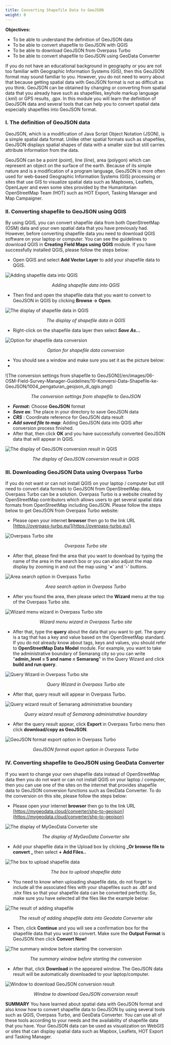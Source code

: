 ```yaml
---
title: Converting Shapefile Data to GeoJSON
weight: 8
---
```


**Objectives:**
*   To be able to understand the definition of GeoJSON data
*   To be able to convert shapefile to GeoJSON with QGIS
*   To be able to download GeoJSON from Overpass Turbo
*   To be able to convert shapefile to GeoJSON using GeoData Converter

If you do not have an educational background in geography or you are not too familiar with Geographic Information Systems (GIS), then this GeoJSON format may sound familiar to you. However, you do not need to worry about that because getting spatial data with GeoJSON format is not as difficult as you think. GeoJSON can be obtained by changing or converting from spatial data that you already have such as shapefiles, keyhole markup language (.kml) or GPS results, .gpx. In this module you will learn the definition of GeoJSON data and several tools that can help you to convert spatial data especially shapefiles into GeoJSON format.


### **I. The definition of GeoJSON data**

GeoJSON, which is a modification of Java Script Object Notation (JSON), is a simple spatial data format. Unlike other spatial formats such as shapefiles, GeoJSON displays spatial shapes of data with a smaller size but still carries attribute information from the data.

GeoJSON can be a point (point), line (line), area (polygon) which can represent an object on the surface of the earth. Because of its simple nature and is a modification of a program language, GeoJSON is more often used for web-based Geographic Information Systems (GIS) processing or sites that use GIS to visualize spatial data such as Mapboxes, Leaflets, OpenLayer and even some sites provided by the Humanitarian OpenStreetMap Team (HOT) such as HOT Export, Tasking Manager and Map Campaigner.

### **II. Converting shapefile to GeoJSON using QGIS**

By using QGIS, you can convert shapefile data from both OpenStreetMap (OSM) data and your own spatial data that you have previously had. However, before converting shapefile data you need to download QGIS software on your laptop or computer. You can see the guidelines to download QGIS in **Creating Field Maps using QGIS** module. If you have successfully installed QGIS, please follow the steps below:

*   Open QGIS and select **Add Vector Layer** to add your shapefile data to QGIS.

![Adding shapefile data into QGIS](/en/images/06-OSM-Field-Survey-Manager-Guidelines/10-Konversi-Data-Shapefile-ke-GeoJSON/1001_shapefile_di_qgis.png)
<p align="center"><i>Adding shapefile data into QGIS</i></p>


*   Then find and open the shapefile data that you want to convert to GeoJSON in QGIS by clicking **Browse → Open**.

![The display of shapefile data in QGIS](/en/images/06-OSM-Field-Survey-Manager-Guidelines/10-Konversi-Data-Shapefile-ke-GeoJSON/1002_shapefile_di_qgis_b.png)
<p align="center"><i>The display of shapefile data in QGIS</i></p>

*   Right-click on the shapefile data layer then select **_Save As..._**

![Option for shapefile data conversion](/en/images/06-OSM-Field-Survey-Manager-Guidelines/10-Konversi-Data-Shapefile-ke-GeoJSON/1003_shapefile_di_qgis_c.png)
<p align="center"><i>Option for shapefile data conversion</i></p>

*   You should see a window and make sure you set it as the picture below:
*   
![The conversion settings from shapefile to GeoJSON](/en/images/06-OSM-Field-Survey-Manager-Guidelines/10-Konversi-Data-Shapefile-ke-GeoJSON/1004_pengaturan_geojson_di_qgis.png()
<p align="center"><i>The conversion settings from shapefile to GeoJSON</i></p>

*   **_Format_:** Choose **GeoJSON** format
*   **_Save as_**: The place in your directory to save GeoJSON data
*   **_CRS_** : Coordinate reference for GeoJSON data result
*   **_Add saved file to map_**: Adding GeoJSON data into QGIS after conversion process finished.
*   After that, then click **OK** and you have successfully converted GeoJSON data that will appear in QGIS.

![The display of GeoJSON conversion result in QGIS](/en/images/06-OSM-Field-Survey-Manager-Guidelines/10-Konversi-Data-Shapefile-ke-GeoJSON/1005_hasil_geojson_di_qgis.png)
<p align="center"><i>The display of GeoJSON conversion result in QGIS</i></p>

### **III. Downloading GeoJSON Data using Overpass Turbo**

If you do not want or can not install QGIS on your laptop / computer but still need to convert data formats to GeoJSON from OpenStreetMap data, Overpass Turbo can be a solution. Overpass Turbo is a website created by OpenStreetMap contributors which allows users to get several spatial data formats from OpenStreetMap including GeoJSON. Please follow the steps below to get GeoJSON from Overpass Turbo website:

*   Please open your internet **browser** then go to the link URL [https://overpass-turbo.eu/](https://overpass-turbo.eu/)

![Overpass Turbo site](/en/images/06-OSM-Field-Survey-Manager-Guidelines/10-Konversi-Data-Shapefile-ke-GeoJSON/1006_overpass_1.png)
<p align="center"><i>Overpass Turbo site</i></p>

*   After that, please find the area that you want to download by typing the name of the area in the search box or you can also adjust the map display by zooming in and out the map using '**+**' and '**-**' buttons.

![Area search option in Overpass Turbo](/en/images/06-OSM-Field-Survey-Manager-Guidelines/10-Konversi-Data-Shapefile-ke-GeoJSON/1007_overpass_2.png)
<p align="center"><i>Area search option in Overpass Turbo</i></p>

*   After you found the area, then please select the **Wizard** menu at the top of the Overpass Turbo site.

![Wizard menu wizard in Overpass Turbo site](/en/images/06-OSM-Field-Survey-Manager-Guidelines/10-Konversi-Data-Shapefile-ke-GeoJSON/1008_overpass_3.png)
<p align="center"><i>Wizard menu wizard in Overpass Turbo site</i></p>

*   After that, type the **query** about the data that you want to get. The query is a tag that has a key and value based on the OpenStreetMap standard. If you do not already know about tags, keys and values, you should refer to **OpenStreetMap Data Model** module. For example, you want to take the administrative boundary of Semarang city so you can write "**admin_level = 5 and name = Semarang**" in the Query Wizard and click **build and run query**.

![Query Wizard in Overpass Turbo site](/en/images/06-OSM-Field-Survey-Manager-Guidelines/10-Konversi-Data-Shapefile-ke-GeoJSON/1009_overpass_4.png)
<p align="center"><i>Query Wizard in Overpass Turbo site</i></p>

*   After that, query result will appear in Overpass Turbo.

![Query wizard result of Semarang administrative boundary](/en/images/06-OSM-Field-Survey-Manager-Guidelines/10-Konversi-Data-Shapefile-ke-GeoJSON/1010_overpass_5.png)
<p align="center"><i>Query wizard result of Semarang administrative boundary</i></p>


*   After the query result appear, click **Export** in Overpass Turbo menu then click **download/copy as GeoJSON**.

![GeoJSON format export option in Overpass Turbo](/en/images/06-OSM-Field-Survey-Manager-Guidelines/10-Konversi-Data-Shapefile-ke-GeoJSON/1011_overpass_6.png)
<p align="center"><i>GeoJSON format export option in Overpass Turbo</i></p>

### **IV. Converting shapefile to GeoJSON using GeoData Converter**
If you want to change your own shapefile data instead of OpenStreetMap data then you do not want or can not install QGIS on your laptop / computer, then you can use one of the sites on the internet that provides shapefile data to GeoJSON conversion functions such as GeoData Converter. To do the conversion on this site, please follow the steps below:

*   Please open your internet **browser** then go to the link URL [https://mygeodata.cloud/converter/shp-to-geojson](https://mygeodata.cloud/converter/shp-to-geojson) 

![The display of MyGeoData Converter site](/en/images/06-OSM-Field-Survey-Manager-Guidelines/10-Konversi-Data-Shapefile-ke-GeoJSON/1012_geojson_converter_1.png)
<p align="center"><i>The display of MyGeoData Converter site</i></p>

*   Add your shapefile data in the Upload box by clicking **_Or browse file to convert _** then select **+** **Add Files..**

![The box to upload shapefile data](/en/images/06-OSM-Field-Survey-Manager-Guidelines/10-Konversi-Data-Shapefile-ke-GeoJSON/1013_geojson_converter_2.png)
<p align="center"><i>The box to upload shapefile data</i></p>

*   You need to know when uploading shapefile data, do not forget to include all the associated files with your shapefiles such as .dbf and .shx files so that your shapefile data can be converted perfectly. So, make sure you have selected all the files like the example below:

![The result of adding shapefile](/en/images/06-OSM-Field-Survey-Manager-Guidelines/10-Konversi-Data-Shapefile-ke-GeoJSON/1014_geojson_converter_3.png)
<p align="center"><i>The result of adding shapefile data into Geodata Converter site</i></p>


*   Then, click **Continue** and you will see a confirmation box for the shapefile data that you want to convert. Make sure the **Output Format** is GeoJSON then click **Convert Now!**

![The summary window before starting the conversion](/en/images/06-OSM-Field-Survey-Manager-Guidelines/10-Konversi-Data-Shapefile-ke-GeoJSON/1015_geojson_converter_4.png)
<p align="center"><i>The summary window before starting the conversion</i></p>

*   After that, click **Download** in the appeared window. The GeoJSON data result will be automatically downloaded to your laptop/computer. 

![Window to download GeoJSON conversion result](/en/images/06-OSM-Field-Survey-Manager-Guidelines/10-Konversi-Data-Shapefile-ke-GeoJSON/1016_geojson_converter_5.png)
<p align="center"><i>Window to download GeoJSON conversion result</i></p>

**SUMMARY**
You have learned about spatial data with GeoJSON format and also know how to convert shapefile data to GeoJSON by using several tools such as QGIS, Overpass Turbo, and GeoData Converter. You can use all of these tools according to your needs and the availability of shapefile data that you have. Your GeoJSON data can be used as visualization on WebGIS or sites that can display spatial data such as Mapbox, Leaflets, HOT Export and Tasking Manager.
